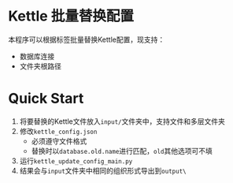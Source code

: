 # Kettle 批量替换配置
本程序可以根据标签批量替换Kettle配置，现支持：
- 数据库连接
- 文件夹根路径

# Quick Start
1. 将要替换的Kettle文件放入`input/`文件夹中，支持文件和多层文件夹
2. 修改`kettle_config.json`
   - 必须遵守文件格式
   - 替换时以`database.old.name`进行匹配，`old`其他选项可不填
3. 运行`kettle_update_config_main.py`
4. 结果会与`input`文件夹中相同的组织形式导出到`output\`
